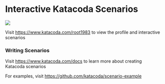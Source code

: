 # Interactive Katacoda Scenarios

[![](http://shields.katacoda.com/katacoda/root1983/count.svg)](https://www.katacoda.com/root1983 "Get your profile on Katacoda.com")

Visit https://www.katacoda.com/root1983 to view the profile and interactive scenarios

### Writing Scenarios
Visit https://www.katacoda.com/docs to learn more about creating Katacoda scenarios

For examples, visit https://github.com/katacoda/scenario-example
